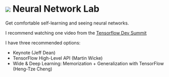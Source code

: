 # ![](https://ga-dash.s3.amazonaws.com/production/assets/logo-9f88ae6c9c3871690e33280fcf557f33.png) Neural Network Lab

Get comfortable self-learning and seeing neural networks.

I recommend watching one video from the [Tensorflow Dev Summit](https://events.withgoogle.com/tensorflow-dev-summit/videos-and-agenda/#content)

I have three recommended options:
- Keynote (Jeff Dean)
- TensorFlow High-Level API (Martin Wicke)
- Wide & Deep Learning: Memorization + Generalization with TensorFlow (Heng-Tze Cheng)

